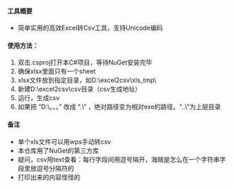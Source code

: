 #### 工具概要

* 简单实用的高效Excel转Csv工具，支持Unicode编码

#### 使用方法：

1. 双击.csproj打开本C#项目，等待NuGet安装完毕
2. 确保xlsx里面只有一个sheet
3. xlsx文件放到指定目录，如D:\\excel2csv\xls_tmp\
4. 新建D:\\excel2csv\csv目录（csv生成地址）
5. 运行，生成csv
6. 如果把 “D:\\。。。” 改成 “.\” ，绝对路径变为相对exe的路径。“..\”为上层目录


#### 备注

* 单个xls文件可以用wps手动转csv
* 本仓库用了NuGet的第三方库
* 疑问，csv用text查看：每行字段间用逗号隔开，海贼是怎么在一个字符串字段里放逗号分隔符的
* 打印出来的内容怪怪的
